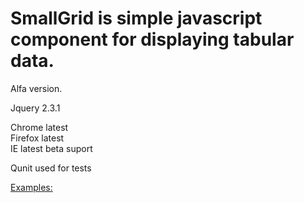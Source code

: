 SmallGrid is simple javascript component for displaying tabular data.
=========
Alfa version.


Jquery 2.3.1


Chrome latest<br>
Firefox latest<br>
IE latest beta suport<br>


Qunit used for tests


<a href="https://truehot.github.io/smallGrid/">Examples:</a>
